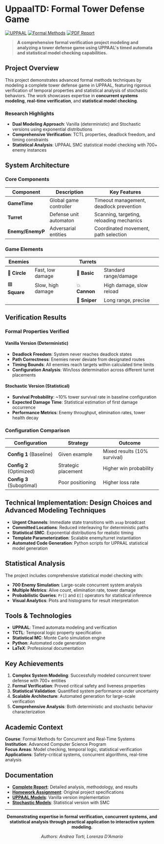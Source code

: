 # UppaalTD: Formal Tower Defense Game

[![UPPAAL](https://img.shields.io/badge/UPPAAL-Model%20Checking-blue)](https://uppaal.org/)
[![Formal Methods](https://img.shields.io/badge/Formal%20Methods-TCTL-green)](https://en.wikipedia.org/wiki/Computation_tree_logic)
[![PDF Report](https://img.shields.io/badge/Report-PDF-red)](Report.pdf)

> **A comprehensive formal verification project modeling and analyzing a tower defense game using UPPAAL's timed automata and statistical model checking capabilities.**

## Project Overview

This project demonstrates advanced formal methods techniques by modeling a complete tower defense game in UPPAAL, featuring rigorous verification of temporal properties and statistical analysis of stochastic behaviors. The work showcases expertise in **concurrent systems modeling**, **real-time verification**, and **statistical model checking**.

### Research Highlights

- **Dual Modeling Approach**: Vanilla (deterministic) and Stochastic versions using exponential distributions
- **Comprehensive Verification**: TCTL properties, deadlock freedom, and timing constraints
- **Statistical Analysis**: UPPAAL SMC statistical model checking with 700+ enemy instances

## System Architecture

### Core Components

| Component | Description | Key Features |
|-----------|-------------|--------------|
| **GameTime** | Global game controller | Timeout management, deadlock prevention |
| **Turret** | Defense unit automaton | Scanning, targeting, reloading mechanics |
| **Enemy/EnemyP** | Adversarial entities | Coordinated movement, path selection |

### Game Elements

| Enemies | | Turrets | |
|---------|--|---------|--|
| 🔵 **Circle** | Fast, low damage | 🔫 **Basic** | Standard range/damage |
| 🟩 **Square** | Slow, high damage | 💥 **Cannon** | High damage, slow reload |
| | | 🎯 **Sniper** | Long range, precise |

## Verification Results

### Formal Properties Verified

#### Vanilla Version (Deterministic)
- **Deadlock Freedom**: System never reaches deadlock states
- **Path Correctness**: Enemies never deviate from designated routes
- **Timing Bounds**: All enemies reach targets within calculated time limits
- **Configuration Analysis**: Win/loss determination across different turret placements

#### Stochastic Version (Statistical)
- **Survival Probability**: ~10% tower survival rate in baseline configuration
- **Expected Damage Time**: Statistical estimation of first damage occurrence
- **Performance Metrics**: Enemy throughput, elimination rates, tower health decay

### Configuration Comparison

| Configuration | Strategy | Outcome |
|--------------|----------|---------|
| **Config 1** (Baseline) | Given example | Mixed results (10% survival) |
| **Config 2** (Optimized) | Strategic placement | Higher win probability |
| **Config 3** (Suboptimal) | Poor positioning | Higher loss rate |

## Technical Implementation: Design Choices and Advanced Modeling Techniques

- **Urgent Channels**: Immediate state transitions with `asap` broadcast
- **Committed Locations**: Reduced interleaving for deterministic paths  
- **Statistical SMC**: Exponential distributions for realistic timing
- **Template Parameterization**: Scalable enemy/turret instantiation
- **Automated Code Generation**: Python scripts for UPPAAL statistical model generation

## Statistical Analysis

The project includes comprehensive statistical model checking with:

- **700 Enemy Simulation**: Large-scale concurrent system analysis
- **Multiple Metrics**: Alive count, elimination rate, tower damage
- **Probabilistic Queries**: `Pr[]` and `E[]` operators for statistical inference
- **Visual Analytics**: Plots and histograms for result interpretation

## Tools & Technologies

- **UPPAAL**: Timed automata modeling and verification
- **TCTL**: Temporal logic property specification
- **Statistical MC**: Monte Carlo simulation engine
- **Python**: Automated code generation
- **LaTeX**: Professional documentation

## Key Achievements

1. **Complex System Modeling**: Successfully modeled concurrent tower defense with 700+ entities
2. **Formal Verification**: Proved critical safety and liveness properties
3. **Statistical Validation**: Quantified system performance under uncertainty
4. **Scalable Architecture**: Automated generation for large-scale verification
5. **Comprehensive Analysis**: Both deterministic and stochastic behavior characterization

## Academic Context

**Course**: Formal Methods for Concurrent and Real-Time Systems  
**Institution**: Advanced Computer Science Program  
**Focus Areas**: Model checking, temporal logic, statistical verification  
**Applications**: Safety-critical systems, concurrent algorithms, real-time analysis

## Documentation

- **[Complete Report](Report.pdf)**: Detailed analysis, methodology, and results
- **[Homework Assignment](Homework.pdf)**: Original project specifications
- **[UPPAAL Models](UppaalTD.xml)**: Vanilla version implementation
- **[Stochastic Models](UppaalTD-Stochastic.xml)**: Statistical version with SMC

---

<div align="center">

**Demonstrating expertise in formal verification, concurrent systems, and statistical analysis through practical application to interactive system modeling.**

*Authors: Andrea Torti, Lorenza D'Amario*

</div>
